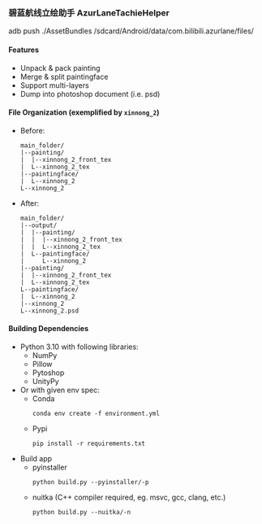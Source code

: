 ### 碧蓝航线立绘助手 AzurLaneTachieHelper
adb push  ./AssetBundles /sdcard/Android/data/com.bilibili.azurlane/files/
#### Features

- Unpack & pack painting
- Merge & split paintingface
- Support multi-layers
- Dump into photoshop document (i.e. psd)

#### File Organization (exemplified by `xinnong_2`)

- Before:
  ```
  main_folder/
  |--painting/
  |  |--xinnong_2_front_tex
  |  L--xinnong_2_tex
  |--paintingface/
  |  L--xinnong_2
  L--xinnong_2
  ```
- After:
  ```
  main_folder/
  |--output/
  |  |--painting/
  |  |  |--xinnong_2_front_tex
  |  |  L--xinnong_2_tex
  |  L--paintingface/
  |     L--xinnong_2
  |--painting/
  |  |--xinnong_2_front_tex
  |  L--xinnong_2_tex
  L--paintingface/
  |  L--xinnong_2
  |--xinnong_2
  L--xinnong_2.psd
  ```

#### Building Dependencies

- Python 3.10 with following libraries:
  - NumPy
  - Pillow
  - Pytoshop
  - UnityPy
- Or with given env spec:
  - Conda
    ```shell
    conda env create -f environment.yml
    ```
  - Pypi
    ```shell
    pip install -r requirements.txt
    ```
- Build app
  - pyinstaller
    ```shell
    python build.py --pyinstaller/-p
    ```
  - nuitka (C++ compiler required, eg. msvc, gcc, clang, etc.)
    ```shell
    python build.py --nuitka/-n
    ```